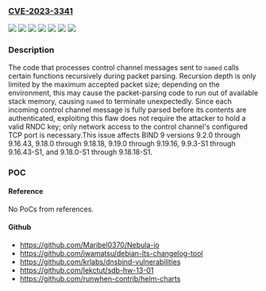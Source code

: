 ### [CVE-2023-3341](https://cve.mitre.org/cgi-bin/cvename.cgi?name=CVE-2023-3341)
![](https://img.shields.io/static/v1?label=Product&message=BIND%209&color=blue)
![](https://img.shields.io/static/v1?label=Version&message=9.18.0%20&color=brightgreen)
![](https://img.shields.io/static/v1?label=Version&message=9.18.0-S1%20&color=brightgreen)
![](https://img.shields.io/static/v1?label=Version&message=9.19.0%20&color=brightgreen)
![](https://img.shields.io/static/v1?label=Version&message=9.2.0%20&color=brightgreen)
![](https://img.shields.io/static/v1?label=Version&message=9.9.3-S1%20&color=brightgreen)
![](https://img.shields.io/static/v1?label=Vulnerability&message=n%2Fa&color=blue)

### Description

The code that processes control channel messages sent to `named` calls certain functions recursively during packet parsing. Recursion depth is only limited by the maximum accepted packet size; depending on the environment, this may cause the packet-parsing code to run out of available stack memory, causing `named` to terminate unexpectedly. Since each incoming control channel message is fully parsed before its contents are authenticated, exploiting this flaw does not require the attacker to hold a valid RNDC key; only network access to the control channel's configured TCP port is necessary.This issue affects BIND 9 versions 9.2.0 through 9.16.43, 9.18.0 through 9.18.18, 9.19.0 through 9.19.16, 9.9.3-S1 through 9.16.43-S1, and 9.18.0-S1 through 9.18.18-S1.

### POC

#### Reference
No PoCs from references.

#### Github
- https://github.com/Maribel0370/Nebula-io
- https://github.com/iwamatsu/debian-lts-changelog-tool
- https://github.com/krlabs/dnsbind-vulnerabilities
- https://github.com/lekctut/sdb-hw-13-01
- https://github.com/runwhen-contrib/helm-charts

